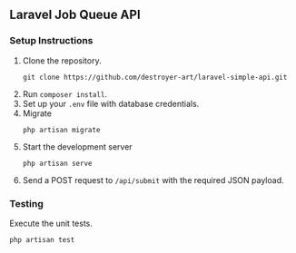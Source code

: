 ## Laravel Job Queue API

### Setup Instructions

1. Clone the repository.
    ```
    git clone https://github.com/destroyer-art/laravel-simple-api.git
    ```
2. Run `composer install`.
3. Set up your `.env` file with database credentials.
4. Migrate 
    ```
    php artisan migrate
    ```
5. Start the development server
    ```
    php artisan serve
    ```
6. Send a POST request to `/api/submit` with the required JSON payload.


### Testing

Execute the unit tests.

```
php artisan test
```
